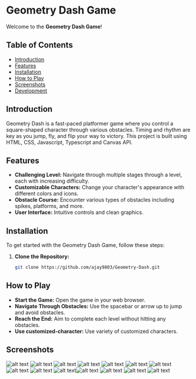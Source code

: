 # Geometry Dash Game

Welcome to the **Geometry Dash Game**! 

## Table of Contents
- [Introduction](#introduction)
- [Features](#features)
- [Installation](#installation)
- [How to Play](#how-to-play)
- [Screenshots](#screenshots)
- [Development](#development)

## Introduction

Geometry Dash is a fast-paced platformer game where you control a square-shaped character through various obstacles. Timing and rhythm are key as you jump, fly, and flip your way to victory. This project is built using HTML, CSS, Javascript, Typescript and Canvas API.

## Features

- **Challenging Level:** Navigate through multiple stages through a level, each with increasing difficulty.
- **Customizable Characters:** Change your character's appearance with different colors and icons.
- **Obstacle Course:** Encounter various types of obstacles including spikes, platforms, and more.
- **User Interface:** Intuitive controls and clean graphics.

## Installation

To get started with the Geometry Dash Game, follow these steps:

1. **Clone the Repository:**
   ```bash
   git clone https://github.com/ajay9803/Geometry-Dash.git

## How to Play

- **Start the Game:** Open the game in your web browser.
- **Navigate Through Obstacles:** Use the spacebar or arrow up to jump and avoid obstacles.
- **Reach the End:** Aim to complete each level without hitting any obstacles.
- **Use customized-character:** Use variety of customized characters.

## Screenshots

![alt text](screenshot-1.png) ![alt text](screenshot-2.png) ![alt text](screenshot-3.png) ![alt text](screenshot-4.png) ![alt text](screenshot-5.png) ![alt text](screenshot-6.png) ![alt text](screenshot-7.png) ![alt text](screenshot-8.png) ![alt text](screenshot-9.png)  ![alt text](screenshot-11.png)![alt text](<Screenshot 2024-06-25 230710.png>) ![alt text](<Screenshot 2024-06-25 230750.png>) ![alt text](screenshot-12.png) ![alt text](screenshot-13.png)